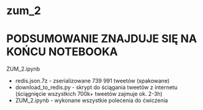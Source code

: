 # zum_2

# PODSUMOWANIE ZNAJDUJE SIĘ NA KOŃCU NOTEBOOKA

ZUM_2.ipynb

* redis.json.7z - zserializowane 739 991 tweetów (spakowane)
* download_to_redis.py - skrypt do ściągania tweetów z internetu (ściągnięcie wszystkich 700k+ tweetów zajmuje ok. 2-3h)
* ZUM_2.ipynb - wykonane wszystkie polecenia do ćwiczenia

